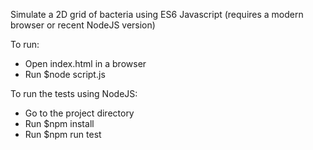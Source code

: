 Simulate a 2D grid of bacteria using ES6 Javascript (requires a modern browser or recent NodeJS version)

To run:
- Open index.html in a browser
- Run $node script.js

To run the tests using NodeJS:
- Go to the project directory
- Run $npm install
- Run $npm run test
